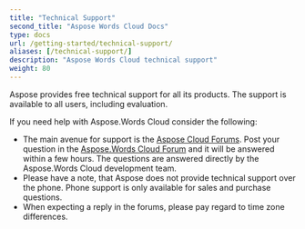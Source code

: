 ```yaml
---
title: "Technical Support"
second_title: "Aspose Words Cloud Docs"
type: docs
url: /getting-started/technical-support/
aliases: [/technical-support/]
description: "Aspose Words Cloud technical support"
weight: 80
---
```


Aspose provides free technical support for all its products. The support is available to all users, including evaluation.

If you need help with Aspose.Words Cloud consider the following:

- The main avenue for support is the [Aspose Cloud Forums](http://forum.aspose.cloud/). Post your question in the [Aspose.Words Cloud Forum](https://forum.aspose.cloud/c/words) and it will be answered within a few hours. The questions are answered directly by the Aspose.Words Cloud development team.
- Please have a note, that Aspose does not provide technical support over the phone. Phone support is only available for sales and purchase questions.
- When expecting a reply in the forums, please pay regard to time zone differences.
